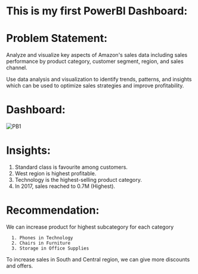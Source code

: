 # This is my first PowerBI Dashboard:

# Problem Statement: 
   Analyze and visualize key aspects of Amazon's sales data including sales performance by product category, customer segment, region, and
   sales channel. 
   
   Use data analysis and visualization to identify trends, patterns, and insights which can be used to optimize sales strategies and 
   improve profitability.


# Dashboard:

![PB1](https://github.com/sadafchandnisidd/My-First-Power_Bi-Project/assets/121816441/8b2a699a-8784-49d4-a13e-176350da618e)

# Insights:  
  1. Standard class is favourite among customers.
  2. West region is highest profitable.
  3. Technology is the highest-selling product category.
  4. In 2017, sales reached to 0.7M (Highest).
  
# Recommendation: 
   We can increase product for highest subcategory for each category
   
      1. Phones in Technology
      2. Chairs in Furniture
      3. Storage in Office Supplies
      
  To increase sales in South and Central region, we can give more discounts and offers.

